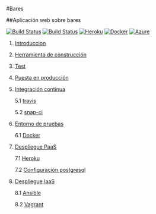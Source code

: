 #Bares

##Aplicación web sobre bares

[![Build Status](https://travis-ci.org/acasadoquijada/IV.svg?branch=master)](https://travis-ci.org/acasadoquijada/IV)
[![Build Status](https://snap-ci.com/acasadoquijada/IV/branch/master/build_image)](https://snap-ci.com/acasadoquijada/IV/branch/master)
[![Heroku](https://www.herokucdn.com/deploy/button.png)](http://aplicacion-bares.herokuapp.com/bares/)
[![Docker](https://camo.githubusercontent.com/8a4737bc02fcfeb36a2d7cfb9d3e886e9baf37ad/687474703a2f2f693632382e70686f746f6275636b65742e636f6d2f616c62756d732f7575362f726f6d696c67696c646f2f646f636b657269636f6e5f7a7073776a3369667772772e706e67)](https://hub.docker.com/r/acasadoquijada/bares/)
[![Azure](http://azuredeploy.net/deploybutton.png)](http://appbares.cloudapp.net/bares/)


1. [Introduccion](documentacion/capitulo1-introduccion.md)

2. [Herramienta de construcción](documentacion/capitulo2-herramienta_construccion.md)

3. [Test](documentacion/capitulo3-test.md)

4. [Puesta en producción](documentacion/capitulo4-puesta-produccion.md)

5. [Integración continua](documentacion/capitulo5-intregracion-continua.md)
    
    5.1 [travis](documentacion/capitulo5-intregracion-continua.md#travis)

    5.2 [snap-ci](documentacion/capitulo5-intregracion-continua.md#snap-ci)
    
6. [Entorno de pruebas](documentacion/capitulo6-entorno-pruebas.md)

    6.1 [Docker](documentacion/capitulo6-entorno-pruebas.md#docker)

7. [Despliegue PaaS](documentacion/capitulo7-despliegue-PaaS.md)

    7.1 [Heroku](documentacion/capitulo7-despliegue-PaaS.md#despliegue-heroku)
    
    7.2 [Configuración postgresql](documentacion/capitulo7-despliegue-PaaS.md#configuración-postgresql)


8. [Despliegue IaaS](documentacion/capitulo8-despliegue-IaaS.md)

    8.1 [Ansible](documentacion/https://github.com/acasadoquijada/IV/blob/master/documentacion/capitulo8-despliegue-IaaS.md#ansible)

    8.2 [Vagrant](documentacion/capitulo8-despliegue-IaaS.md#vagrant)




